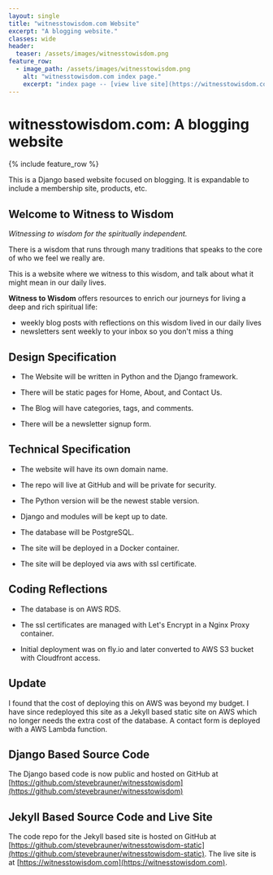 ```yaml
---
layout: single
title: "witnesstowisdom.com Website"
excerpt: "A blogging website."
classes: wide
header:
  teaser: /assets/images/witnesstowisdom.png
feature_row:
  - image_path: /assets/images/witnesstowisdom.png
    alt: "witnesstowisdom.com index page."
    excerpt: "index page -- [view live site](https://witnesstowisdom.com)"
---
```


# witnesstowisdom.com: A blogging website

{% include feature_row %}

This is a Django based website focused on blogging. It is expandable to include a membership site, products, etc.

## Welcome to Witness to Wisdom

_Witnessing to wisdom for the spiritually independent._

There is a wisdom that runs through many traditions that speaks to the core of who we feel we really are.

This is a website where we witness to this wisdom, and talk about what it might mean in our daily lives.

**Witness to Wisdom** offers resources to enrich our journeys for living a deep and rich spiritual life:

- weekly blog posts with reflections on this wisdom lived in our daily lives
- newsletters sent weekly to your inbox so you don't miss a thing

## Design Specification

- The Website will be written in Python and the Django framework.

- There will be static pages for Home, About, and Contact Us.

- The Blog will have categories, tags, and comments.

- There will be a newsletter signup form.

## Technical Specification

- The website will have its own domain name.

- The repo will live at GitHub and will be private for security.

- The Python version will be the newest stable version.

- Django and modules will be kept up to date.

- The database will be PostgreSQL.

- The site will be deployed in a Docker container.

- The site will be deployed via aws with ssl certificate.

## Coding Reflections

- The database is on AWS RDS.

- The ssl certificates are managed with Let's Encrypt in a Nginx Proxy container.

- Initial deployment was on fly.io and later converted to AWS S3 bucket with Cloudfront access.

## Update

I found that the cost of deploying this on AWS was beyond my budget. I have since redeployed this site as a Jekyll based static site on AWS which no longer needs the extra cost of the database. A contact form is deployed with a AWS Lambda function.

## Django Based Source Code

The Django based code is now public and hosted on GitHub at [https://github.com/stevebrauner/witnesstowisdom](https://github.com/stevebrauner/witnesstowisdom)

## Jekyll Based Source Code and Live Site

The code repo for the Jekyll based site is hosted on GitHub at [https://github.com/stevebrauner/witnesstowisdom-static](https://github.com/stevebrauner/witnesstowisdom-static). The live site is at [https://witnesstowisdom.com](https://witnesstowisdom.com).
